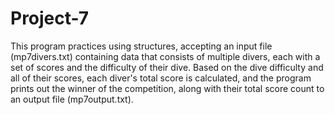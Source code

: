 # Project-7
This program practices using structures, accepting an input file (mp7divers.txt) containing 
data that consists of multiple divers, each with a set of scores and the difficulty of their dive. Based 
on the dive difficulty and all of their scores, each diver's total score is calculated, and the program 
prints out the winner of the competition, along with their total score count to an output file (mp7output.txt).
